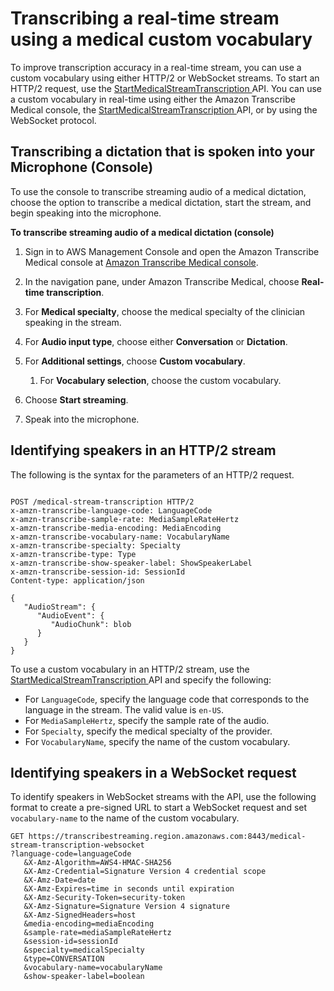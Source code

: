 # Transcribing a real\-time stream using a medical custom vocabulary<a name="start-med-vocab-stream"></a>

To improve transcription accuracy in a real\-time stream, you can use a custom vocabulary using either HTTP/2 or WebSocket streams\. To start an HTTP/2 request, use the [ StartMedicalStreamTranscription ](API_streaming_StartMedicalStreamTranscription.md) API\. You can use a custom vocabulary in real\-time using either the Amazon Transcribe Medical console, the [ StartMedicalStreamTranscription ](API_streaming_StartMedicalStreamTranscription.md) API, or by using the WebSocket protocol\.

## Transcribing a dictation that is spoken into your Microphone \(Console\)<a name="streaming-medical-vocabulary-console"></a>

To use the console to transcribe streaming audio of a medical dictation, choose the option to transcribe a medical dictation, start the stream, and begin speaking into the microphone\.

**To transcribe streaming audio of a medical dictation \(console\)**

1. Sign in to AWS Management Console and open the Amazon Transcribe Medical console at [Amazon Transcribe Medical console](https://console.aws.amazon.com/transcribe/)\.

1. In the navigation pane, under Amazon Transcribe Medical, choose **Real\-time transcription**\.

1. For **Medical specialty**, choose the medical specialty of the clinician speaking in the stream\.

1. For **Audio input type**, choose either **Conversation** or **Dictation**\.

1. For **Additional settings**, choose **Custom vocabulary**\.

   1. For **Vocabulary selection**, choose the custom vocabulary\.

1. Choose **Start streaming**\.

1. Speak into the microphone\.

## Identifying speakers in an HTTP/2 stream<a name="vocabulary-med-http2"></a>

The following is the syntax for the parameters of an HTTP/2 request\.

```
            
POST /medical-stream-transcription HTTP/2
x-amzn-transcribe-language-code: LanguageCode
x-amzn-transcribe-sample-rate: MediaSampleRateHertz
x-amzn-transcribe-media-encoding: MediaEncoding
x-amzn-transcribe-vocabulary-name: VocabularyName
x-amzn-transcribe-specialty: Specialty
x-amzn-transcribe-type: Type
x-amzn-transcribe-show-speaker-label: ShowSpeakerLabel
x-amzn-transcribe-session-id: SessionId
Content-type: application/json

{
   "AudioStream": { 
      "AudioEvent": { 
         "AudioChunk": blob
      }
   }
}
```

To use a custom vocabulary in an HTTP/2 stream, use the [ StartMedicalStreamTranscription ](API_streaming_StartMedicalStreamTranscription.md) API and specify the following: 
+ For `LanguageCode`, specify the language code that corresponds to the language in the stream\. The valid value is `en-US`\.
+ For `MediaSampleHertz`, specify the sample rate of the audio\.
+ For `Specialty`, specify the medical specialty of the provider\.
+ For `VocabularyName`, specify the name of the custom vocabulary\.

## Identifying speakers in a WebSocket request<a name="vocabulary-websocket"></a>

To identify speakers in WebSocket streams with the API, use the following format to create a pre\-signed URL to start a WebSocket request and set `vocabulary-name` to the name of the custom vocabulary\. 

```
GET https://transcribestreaming.region.amazonaws.com:8443/medical-stream-transcription-websocket
?language-code=languageCode
   &X-Amz-Algorithm=AWS4-HMAC-SHA256
   &X-Amz-Credential=Signature Version 4 credential scope
   &X-Amz-Date=date
   &X-Amz-Expires=time in seconds until expiration
   &X-Amz-Security-Token=security-token
   &X-Amz-Signature=Signature Version 4 signature 
   &X-Amz-SignedHeaders=host
   &media-encoding=mediaEncoding
   &sample-rate=mediaSampleRateHertz
   &session-id=sessionId
   &specialty=medicalSpecialty
   &type=CONVERSATION
   &vocabulary-name=vocabularyName
   &show-speaker-label=boolean
```
